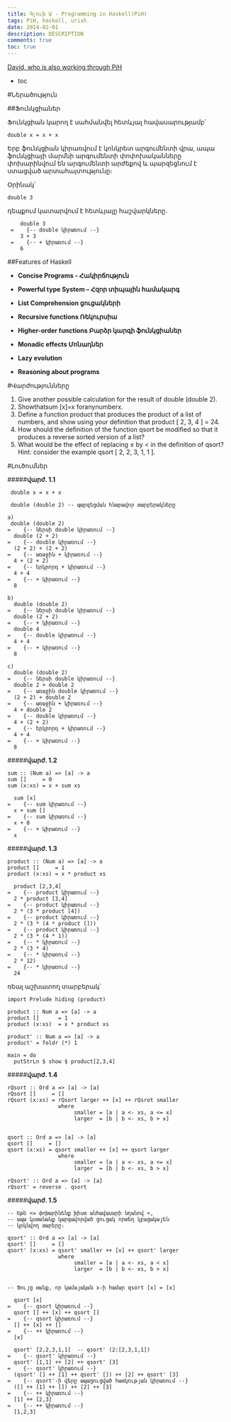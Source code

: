 ```yaml
---
title: Գլուխ Ա - Programming in Haskell(PiH)
tags: PiH, haskell, urish
date: 2014-02-01
description: DESCRIPTION
comments: true
toc: true
---
```


[David, who is also working through PiH](http://davidtran.doublegifts.com/blog/?cat=7)

* toc

#Ներածություն

##Ֆունկցիաներ

Ֆունկցիան կարող է սահմանվել հետևյալ հավասարությամբ՝

~~~~ {.haskell}
double x = x + x
~~~~
Երբ ֆունկցիան կիրառվում է կոնկրետ արգումենտի վրա, ապա ֆունկցիայի մարմնի արգումենտի փոփոխականները
փոխարինվում են արգումենտի արժեքով և պարզեցնում է ստացված արտահայտությունը։

Օրինակ՝

~~~~ {.haskell}
double 3
~~~~
դեպքում կատարվում է հետևյալը հաշվարկները.

~~~~ {.haskell}
    double 3
 =    {-- double կիրառում --}
    3 + 3
 =    {-- + կիրառում --}  
    6     
~~~~


##Features of Haskell
* **Concise Programs - Հակիրճություն**

* **Powerful type System – Հզոր տիպային համակարգ**

* **List Comprehension ցուցակների**

* **Recursive functions Ռեկուրսիա**

* **Higher-order functions Բարձր կարգի ֆունկցիաներ**

* **Monadic effects Մոնադներ**

* **Lazy evolution**

* **Reasoning about programs**



#Վարժությունները

1. Give another possible calculation for the result of double (double 2).
2. Showthatsum [x]=x foranynumberx.
3. Define a function product that produces the product of a list of numbers, and show using your definition that product [ 2, 3, 4 ] = 24.
4. How should the definition of the function qsort be modified so that it produces a reverse sorted version of a list?
5. What would be the effect of replacing ≤ by < in the definition of qsort? Hint: consider the example qsort [ 2, 2, 3, 1, 1 ].


#Լուծումներ

#####**վարժ. 1.1**

~~~~ {.haskell}
 double x = x + x

 double (double 2) -- պարզեցման հնարավոր տարբերակները
~~~~
~~~~ {.haskell}
a)
 double (double 2)
=    {-- ներսի double կիրառում --}
  double (2 + 2)
=    {-- double կիրառում --}
  (2 + 2) + (2 + 2)
=    {-- առաջին + կիրառում --}
  4 + (2 + 2)
=    {-- երկրորդ + կիրառում --}
  4 + 4
=    {-- + կիրառում --}
  8
~~~~

~~~~ {.haskell}
b)
  double (double 2)
=    {-- ներսի double կիրառում --}
  double (2 + 2)
=    {-- + կիրառում --}
  double 4
=    {-- double կիրառում --}
  4 + 4
=    {-- + կիրառում --}
  8

~~~~

~~~ {.haskell}
c)
  double (double 2)
=    {-- ներսի double կիրառում --}
  double 2 + double 2
=    {-- առաջին double կիրառում --}
  (2 + 2) + double 2
=    {-- առաջին + կիրառում --}
  4 + double 2
=    {-- double կիրառում --}
  4 + (2 + 2)
=    {-- երկրորդ + կիրառում --}
  4 + 4
=    {-- + կիրառում --}
  8
~~~

#####**վարժ. 1.2**

~~~~ {.haskell}
sum :: (Num a) => [a] -> a
sum []     = 0
sum (x:xs) = x + sum xs

  sum [x]
=    {-- sum կիրառում --}
  x + sum []
=    {-- sum կիրառում --}
  x + 0
=    {-- + կիրառում --}
  x
~~~~


#####**վարժ. 1.3**

~~~~ {.haskell}
product :: (Num a) => [a] -> a
product []     = 1
product (x:xs) = x * product xs

  product [2,3,4]
=    {-- product կիրառում --}
  2 * product [3,4]
=    {-- product կիրառում --}
  2 * (3 * product [4])
=    {-- product կիրառում --}
  2 * (3 * (4 * product []))
=    {-- product կիրառում --}
  2 * (3 * (4 * 1))
=    {-- * կիրառում --}
  2 * (3 * 4)
=    {-- * կիրառում --}
  2 * 12)
=    {-- * կիրառում --}
  24
~~~~

ռեալ աշխատող տարբերակ՝

~~~~ {.haskell}
import Prelude hiding (product)

product :: Num a => [a] -> a
product []      = 1
product (x:xs)  = x * product xs

product' :: Num a => [a] -> a
product' = foldr (*) 1

main = do
  putStrLn $ show $ product[2,3,4]
~~~~

#####**վարժ. 1.4**
~~~~ {.haskell}
rQsort :: Ord a => [a] -> [a]
rQsort []     = []
rQsort (x:xs) = rQsort larger ++ [x] ++ rQsrot smaller
                where
                     smaller = [a | a <- xs, a <= x]
                     larger  = [b | b <- xs, b > x]


qsort :: Ord a => [a] -> [a]
qsort []     = []
qsort (x:xs) = qsort smaller ++ [x] ++ qsort larger
                where
                     smaller = [a | a <- xs, a <= x]
                     larger  = [b | b <- xs, b > x]

rQsort' :: Ord a => [a] -> [a]  
rQsort' = reverse . qsort      

~~~~

#####**վարժ. 1.5**
~~~ {.haskell}
-- Եթե <= փոխարինենք խիստ անհավասարի նղանով <,
-- ապա կստանանք կարգավորված ցուցակ որտեղ կբացակայեն
-- կրկնվող տարերը։

qsort' :: Ord a => [a] -> [a]
qsort' []     = []
qsort' (x:xs) = qsort' smaller ++ [x] ++ qsort' larger
                where
                     smaller = [a | a <- xs, a < x]
                     larger  = [b | b <- xs, b > x]


-- Ցույց տանք, որ կամայական x-ի համար qsort [x] = [x]

  qsort [x]  
=    {-- qsort կիրառում --}
  qsort [] ++ [x] ++ qsort []
=    {-- qsort կիրառում --}
  [] ++ [x] ++ []
=    {-- ++ կիրառում --}
  [x]
~~~

~~~~ {.haskell}
  qsort' [2,2,3,1,1]  -- qsort' (2:[2,3,1,1])
=    {-- qsort' կիրառում --}
  qsort' [1,1] ++ [2] ++ qsort' [3]
=    {-- qsort' կիրառում --}
  (qsort' [] ++ [1] ++ qsort' []) ++ [2] ++ qsort' [3]
=    {-- qsort'-ի վերը ապացուցված հատկության կիրառում --}
  ([] ++ [1] ++ []) ++ [2] ++ [3]
=    {-- ++ կիրառում --}
  [1] ++ [2,3]
=    {-- ++ կիրառում --}
  [1,2,3]

~~~~
